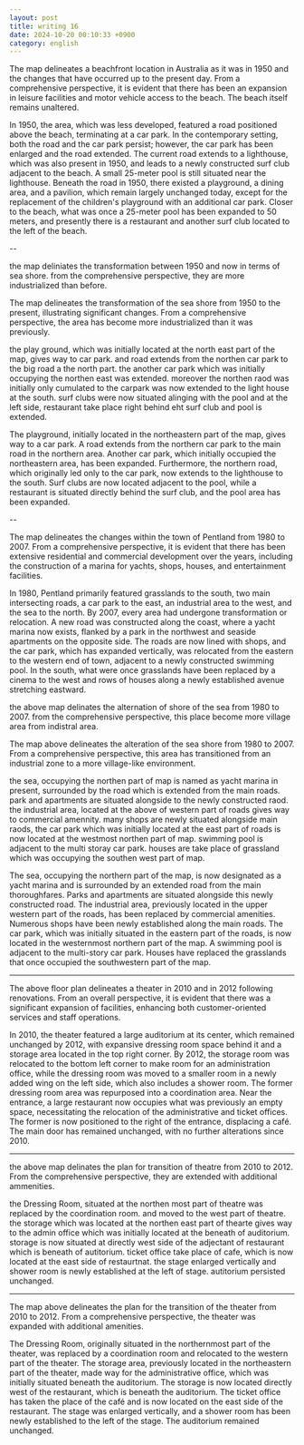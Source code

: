 ```yaml
---
layout: post
title: writing 16
date: 2024-10-20 00:10:33 +0900
category: english
---
```



The map delineates a beachfront location in Australia as it was in 1950 and the changes that have occurred up to the present day. From a comprehensive perspective, it is evident that there has been an expansion in leisure facilities and motor vehicle access to the beach. The beach itself remains unaltered.

In 1950, the area, which was less developed, featured a road positioned above the beach, terminating at a car park. In the contemporary setting, both the road and the car park persist; however, the car park has been enlarged and the road extended. The current road extends to a lighthouse, which was also present in 1950, and leads to a newly constructed surf club adjacent to the beach. A small 25-meter pool is still situated near the lighthouse. Beneath the road in 1950, there existed a playground, a dining area, and a pavilion, which remain largely unchanged today, except for the replacement of the children's playground with an additional car park. Closer to the beach, what was once a 25-meter pool has been expanded to 50 meters, and presently there is a restaurant and another surf club located to the left of the beach.

--

the map deliniates the transformation between 1950 and now in terms of sea shore. from the comprehensive perspective, they are more industrialized than before.

The map delineates the transformation of the sea shore from 1950 to the present, illustrating significant changes. From a comprehensive perspective, the area has become more industrialized than it was previously.

the play ground, which was initially located at the north east part of the map, gives way to car park. and road extends from the northen car park to the big road a the north part. the another car park which was initially occupying the northen east was extended. moreover the northen raod was initially only cumulated to the carpark was now extended to the light house at the south. surf clubs were now situated alinging with the pool and at the left side, restaurant take place right behind eht surf club and pool is extended.

The playground, initially located in the northeastern part of the map, gives way to a car park. A road extends from the northern car park to the main road in the northern area. Another car park, which initially occupied the northeastern area, has been expanded. Furthermore, the northern road, which originally led only to the car park, now extends to the lighthouse to the south. Surf clubs are now located adjacent to the pool, while a restaurant is situated directly behind the surf club, and the pool area has been expanded.

--


The map delineates the changes within the town of Pentland from 1980 to 2007. From a comprehensive perspective, it is evident that there has been extensive residential and commercial development over the years, including the construction of a marina for yachts, shops, houses, and entertainment facilities.

In 1980, Pentland primarily featured grasslands to the south, two main intersecting roads, a car park to the east, an industrial area to the west, and the sea to the north. By 2007, every area had undergone transformation or relocation. A new road was constructed along the coast, where a yacht marina now exists, flanked by a park in the northwest and seaside apartments on the opposite side. The roads are now lined with shops, and the car park, which has expanded vertically, was relocated from the eastern to the western end of town, adjacent to a newly constructed swimming pool. In the south, what were once grasslands have been replaced by a cinema to the west and rows of houses along a newly established avenue stretching eastward.


the above map delinates the alternation of shore of the sea from 1980 to 2007. from the comprehensive perspective, this place become more village area from indistral area. 

The map above delineates the alteration of the sea shore from 1980 to 2007. From a comprehensive perspective, this area has transitioned from an industrial zone to a more village-like environment.

the sea, occupying the northen part of map is named as yacht marina in present, surrounded by the road which is extended from the main roads. park and apartments are situated alongside to the newly constructed raod. the industrial area, located at the above of western part of roads gives way to commercial amennity. many shops are newly situated alongside main raods, the car park which was initially located at the east part of roads is now located at the westmost northen part of map.
swimming pool is adjacent to the multi storay car park. houses are take place of grassland which was occupying the southen west part of map.

The sea, occupying the northern part of the map, is now designated as a yacht marina and is surrounded by an extended road from the main thoroughfares. Parks and apartments are situated alongside this newly constructed road. The industrial area, previously located in the upper western part of the roads, has been replaced by commercial amenities. Numerous shops have been newly established along the main roads. The car park, which was initially situated in the eastern part of the roads, is now located in the westernmost northern part of the map. A swimming pool is adjacent to the multi-story car park. Houses have replaced the grasslands that once occupied the southwestern part of the map.

----

The above floor plan delineates a theater in 2010 and in 2012 following renovations. From an overall perspective, it is evident that there was a significant expansion of facilities, enhancing both customer-oriented services and staff operations.

In 2010, the theater featured a large auditorium at its center, which remained unchanged by 2012, with expansive dressing room space behind it and a storage area located in the top right corner. By 2012, the storage room was relocated to the bottom left corner to make room for an administration office, while the dressing room was moved to a smaller room in a newly added wing on the left side, which also includes a shower room. The former dressing room area was repurposed into a coordination area.
Near the entrance, a large restaurant now occupies what was previously an empty space, necessitating the relocation of the administrative and ticket offices. The former is now positioned to the right of the entrance, displacing a café. The main door has remained unchanged, with no further alterations since 2010.

---

the above map delinates the plan for transition of theatre from 2010 to 2012. From the comprehensive perspective, they are extended with additional ammenities.

the Dressing Room, situated at the northen most part of theatre was replaced by the coordination room. and moved to the west part of theatre. the storage which was located at the northen east part of thearte gives way to the admin office which was initially located at the beneath of auditorium. storage is now situated at directly west side of the adjectant of restaurant which is beneath of autitorium. ticket office take place of cafe, which is now located at the east side of restaurtnat. the stage enlarged vertically and shower room is newly established at the left of stage. autitorium persisted unchanged.


---


The map above delineates the plan for the transition of the theater from 2010 to 2012. From a comprehensive perspective, the theater was expanded with additional amenities.

The Dressing Room, originally situated in the northernmost part of the theater, was replaced by a coordination room and relocated to the western part of the theater. The storage area, previously located in the northeastern part of the theater, made way for the administrative office, which was initially situated beneath the auditorium. The storage is now located directly west of the restaurant, which is beneath the auditorium. The ticket office has taken the place of the café and is now located on the east side of the restaurant. The stage was enlarged vertically, and a shower room has been newly established to the left of the stage. The auditorium remained unchanged.

